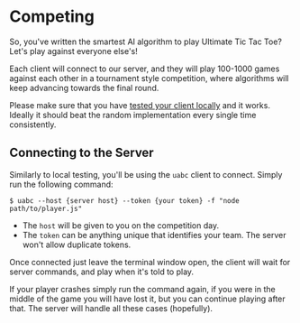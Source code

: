 # Competing

So, you've written the smartest AI algorithm to play Ultimate Tic Tac Toe? Let's play against everyone else's!

Each client will connect to our server, and they will play 100-1000 games against each other in a tournament style competition, where algorithms will keep advancing towards the final round.

Please make sure that you have [tested your client locally](analyse-games.md) and it works. Ideally it should beat the random implementation every single time consistently.

## Connecting to the Server

Similarly to local testing, you'll be using the `uabc` client to connect. Simply run the following command:

```
$ uabc --host {server host} --token {your token} -f "node path/to/player.js"
```

* The `host` will be given to you on the competition day.
* The `token` can be anything unique that identifies your team. The server won't allow duplicate tokens.

Once connected just leave the terminal window open, the client will wait for server commands, and play when it's told to play.

If your player crashes simply run the command again, if you were in the middle of the game you will have lost it, but you can continue playing after that. The server will handle all these cases (hopefully).
